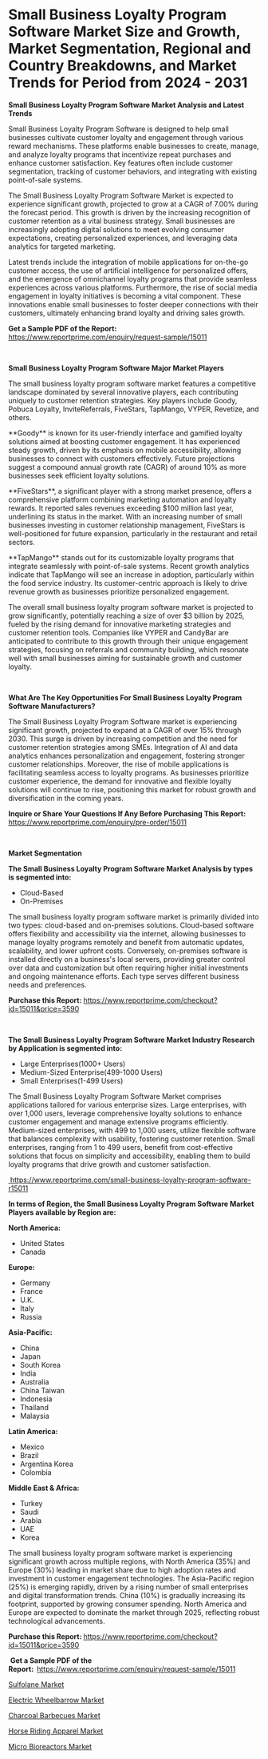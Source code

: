 <p><h1>Small Business Loyalty Program Software Market Size and Growth, Market Segmentation, Regional and Country Breakdowns, and Market Trends for Period from 2024 -  2031</h1></p><p><strong>Small Business Loyalty Program Software Market Analysis and Latest Trends</strong></p>
<p><p>Small Business Loyalty Program Software is designed to help small businesses cultivate customer loyalty and engagement through various reward mechanisms. These platforms enable businesses to create, manage, and analyze loyalty programs that incentivize repeat purchases and enhance customer satisfaction. Key features often include customer segmentation, tracking of customer behaviors, and integrating with existing point-of-sale systems.</p><p>The Small Business Loyalty Program Software Market is expected to experience significant growth, projected to grow at a CAGR of 7.00% during the forecast period. This growth is driven by the increasing recognition of customer retention as a vital business strategy. Small businesses are increasingly adopting digital solutions to meet evolving consumer expectations, creating personalized experiences, and leveraging data analytics for targeted marketing.</p><p>Latest trends include the integration of mobile applications for on-the-go customer access, the use of artificial intelligence for personalized offers, and the emergence of omnichannel loyalty programs that provide seamless experiences across various platforms. Furthermore, the rise of social media engagement in loyalty initiatives is becoming a vital component. These innovations enable small businesses to foster deeper connections with their customers, ultimately enhancing brand loyalty and driving sales growth.</p></p>
<p><strong>Get a Sample PDF of the Report:&nbsp;</strong> <a href="https://www.reportprime.com/enquiry/request-sample/15011?utm_campaign=1995&utm_medium=2&utm_source=Github&utm_content=ia&utm_term=25122024&utm_id=small-business-loyalty-program-software">https://www.reportprime.com/enquiry/request-sample/15011</a></p>
<p>&nbsp;</p>
<p><strong>Small Business Loyalty Program Software Major Market Players</strong></p>
<p><p>The small business loyalty program software market features a competitive landscape dominated by several innovative players, each contributing uniquely to customer retention strategies. Key players include Goody, Pobuca Loyalty, InviteReferrals, FiveStars, TapMango, VYPER, Revetize, and others.</p><p>**Goody** is known for its user-friendly interface and gamified loyalty solutions aimed at boosting customer engagement. It has experienced steady growth, driven by its emphasis on mobile accessibility, allowing businesses to connect with customers effectively. Future projections suggest a compound annual growth rate (CAGR) of around 10% as more businesses seek efficient loyalty solutions.</p><p>**FiveStars**, a significant player with a strong market presence, offers a comprehensive platform combining marketing automation and loyalty rewards. It reported sales revenues exceeding $100 million last year, underlining its status in the market. With an increasing number of small businesses investing in customer relationship management, FiveStars is well-positioned for future expansion, particularly in the restaurant and retail sectors.</p><p>**TapMango** stands out for its customizable loyalty programs that integrate seamlessly with point-of-sale systems. Recent growth analytics indicate that TapMango will see an increase in adoption, particularly within the food service industry. Its customer-centric approach is likely to drive revenue growth as businesses prioritize personalized engagement.</p><p>The overall small business loyalty program software market is projected to grow significantly, potentially reaching a size of over $3 billion by 2025, fueled by the rising demand for innovative marketing strategies and customer retention tools. Companies like VYPER and CandyBar are anticipated to contribute to this growth through their unique engagement strategies, focusing on referrals and community building, which resonate well with small businesses aiming for sustainable growth and customer loyalty.</p></p>
<p>&nbsp;</p>
<p><strong>What Are The Key Opportunities For Small Business Loyalty Program Software Manufacturers?</strong></p>
<p><p>The Small Business Loyalty Program Software market is experiencing significant growth, projected to expand at a CAGR of over 15% through 2030. This surge is driven by increasing competition and the need for customer retention strategies among SMEs. Integration of AI and data analytics enhances personalization and engagement, fostering stronger customer relationships. Moreover, the rise of mobile applications is facilitating seamless access to loyalty programs. As businesses prioritize customer experience, the demand for innovative and flexible loyalty solutions will continue to rise, positioning this market for robust growth and diversification in the coming years.</p></p>
<p><strong>Inquire or Share Your Questions If Any Before Purchasing This Report:</strong> <a href="https://www.reportprime.com/enquiry/pre-order/15011?utm_campaign=1995&utm_medium=2&utm_source=Github&utm_content=ia&utm_term=25122024&utm_id=small-business-loyalty-program-software">https://www.reportprime.com/enquiry/pre-order/15011</a></p>
<p>&nbsp;</p>
<p><strong>Market Segmentation</strong></p>
<p><strong>The Small Business Loyalty Program Software Market Analysis by types is segmented into:</strong></p>
<p><ul><li>Cloud-Based</li><li>On-Premises</li></ul></p>
<p><p>The small business loyalty program software market is primarily divided into two types: cloud-based and on-premises solutions. Cloud-based software offers flexibility and accessibility via the internet, allowing businesses to manage loyalty programs remotely and benefit from automatic updates, scalability, and lower upfront costs. Conversely, on-premises software is installed directly on a business's local servers, providing greater control over data and customization but often requiring higher initial investments and ongoing maintenance efforts. Each type serves different business needs and preferences.</p></p>
<p><strong>Purchase this Report:&nbsp;</strong><a href="https://www.reportprime.com/checkout?id=15011&price=3590&utm_campaign=1995&utm_medium=2&utm_source=Github&utm_content=ia&utm_term=25122024&utm_id=small-business-loyalty-program-software">https://www.reportprime.com/checkout?id=15011&price=3590</a></p>
<p>&nbsp;</p>
<p><strong>The Small Business Loyalty Program Software Market Industry Research by Application is segmented into:</strong></p>
<p><ul><li>Large Enterprises(1000+ Users)</li><li>Medium-Sized Enterprise(499-1000 Users)</li><li>Small Enterprises(1-499 Users)</li></ul></p>
<p><p>The Small Business Loyalty Program Software Market comprises applications tailored for various enterprise sizes. Large enterprises, with over 1,000 users, leverage comprehensive loyalty solutions to enhance customer engagement and manage extensive programs efficiently. Medium-sized enterprises, with 499 to 1,000 users, utilize flexible software that balances complexity with usability, fostering customer retention. Small enterprises, ranging from 1 to 499 users, benefit from cost-effective solutions that focus on simplicity and accessibility, enabling them to build loyalty programs that drive growth and customer satisfaction.</p></p>
<p><a href="https://www.reportprime.com/small-business-loyalty-program-software-r15011?utm_campaign=1995&utm_medium=2&utm_source=Github&utm_content=ia&utm_term=25122024&utm_id=small-business-loyalty-program-software">&nbsp;https://www.reportprime.com/small-business-loyalty-program-software-r15011</a></p>
<p><strong>In terms of Region, the Small Business Loyalty Program Software Market Players available by Region are:</strong></p>
<p>
    <p> <strong> North America: </strong>
        <ul>
            <li>United States</li>
            <li>Canada</li>
        </ul>
        </p> 
    <p> <strong> Europe: </strong>
        <ul>
            <li>Germany</li>
            <li>France</li>
            <li>U.K.</li>
            <li>Italy</li>
            <li>Russia</li>
        </ul>
        </p> 
    <p> <strong> Asia-Pacific: </strong>
        <ul>
            <li>China</li>
            <li>Japan</li>
            <li>South Korea</li>
            <li>India</li>
            <li>Australia</li>
            <li>China Taiwan</li>
            <li>Indonesia</li>
            <li>Thailand</li>
            <li>Malaysia</li>
        </ul>
        </p> 
    <p> <strong> Latin America: </strong>
        <ul>
            <li>Mexico</li>
            <li>Brazil</li>
            <li>Argentina Korea</li>
            <li>Colombia</li>
        </ul>
        </p> 
    <p> <strong> Middle East & Africa: </strong>
        <ul>
            <li>Turkey</li>
            <li>Saudi</li>
            <li>Arabia</li>
            <li>UAE</li>
            <li>Korea</li>
        </ul>
    </p>
    </p>
<p><p>The small business loyalty program software market is experiencing significant growth across multiple regions, with North America (35%) and Europe (30%) leading in market share due to high adoption rates and investment in customer engagement technologies. The Asia-Pacific region (25%) is emerging rapidly, driven by a rising number of small enterprises and digital transformation trends. China (10%) is gradually increasing its footprint, supported by growing consumer spending. North America and Europe are expected to dominate the market through 2025, reflecting robust technological advancements.</p></p>
<p><strong>Purchase this Report: </strong><a href="https://www.reportprime.com/checkout?id=15011&price=3590&utm_campaign=1995&utm_medium=2&utm_source=Github&utm_content=ia&utm_term=25122024&utm_id=small-business-loyalty-program-software">https://www.reportprime.com/checkout?id=15011&price=3590</a></p>
<p>&nbsp;<strong>Get a Sample PDF of the Report:&nbsp;&nbsp;</strong><a href="https://www.reportprime.com/enquiry/request-sample/15011?utm_campaign=1995&utm_medium=2&utm_source=Github&utm_content=ia&utm_term=25122024&utm_id=small-business-loyalty-program-software">https://www.reportprime.com/enquiry/request-sample/15011</a></p>
<p><strong></strong></p>
<p><p><a href="https://www.linkedin.com/pulse/sulfolane-market-research-report-business-insights-projected-r2hlf?utm_campaign=1995&utm_medium=2&utm_source=Github&utm_content=ia&utm_term=25122024&utm_id=small-business-loyalty-program-software">Sulfolane Market</a></p><p><a href="https://www.linkedin.com/pulse/global-electric-wheelbarrow-market-opportunities-challenges2024-o29hf?utm_campaign=1995&utm_medium=2&utm_source=Github&utm_content=ia&utm_term=25122024&utm_id=small-business-loyalty-program-software">Electric Wheelbarrow Market</a></p><p><a href="https://www.linkedin.com/pulse/c-glance-reports-anmec?utm_campaign=1995&utm_medium=2&utm_source=Github&utm_content=ia&utm_term=25122024&utm_id=small-business-loyalty-program-software">Charcoal Barbecues Market</a></p><p><a href="https://www.linkedin.com/pulse/horse-riding-apparel-market-trends-report-current-industry-zh17f?utm_campaign=1995&utm_medium=2&utm_source=Github&utm_content=ia&utm_term=25122024&utm_id=small-business-loyalty-program-software">Horse Riding Apparel Market</a></p><p><a href="https://www.linkedin.com/pulse/micro-bioreactors-market-size-projected-expand-7-cagr-ktm1f?utm_campaign=1995&utm_medium=2&utm_source=Github&utm_content=ia&utm_term=25122024&utm_id=small-business-loyalty-program-software">Micro Bioreactors Market</a></p></p>